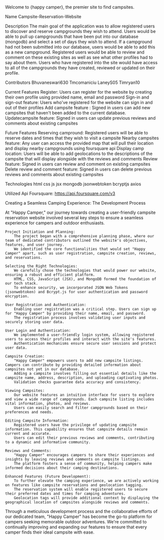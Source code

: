Welcome to {happy camper}, the premier site to find campsites.

Name
Campsite-Reservation-Website

Description
The main goal of the application was to allow registered users to discover and reserve campgrounds they wish to attend. Users would be able to pull up campgrounds that have been put into our database (mongodb) and select a set of days they wish to attend. If a campground had not been submitted into our database, users would be able to add this as a new campground. Registered users would be able to review and comment on these existing sites as well as see what other profiles had to say about them. Users who have registered into the site would have access to all of the campgrounds they have created, reviewed or updated on their profile.

Contributors
Bhuvaneswari630
Tmcomaniciu
LaneyS05
Timryan10

Current Features
Register: Users can register for the website by creating their own profile using provided name, email and password
Sign-in and sign-out feature: Users who've registered for the website can sign in and out of their profiles
Add campsite feature : Signed in users can add new campsites that haven't been added to the current database.
Updatecampsite feature: Signed in users can update previous reviews and comments about existing campsites

Future Features
Reserving campround: Registered users will be able to reserve dates and times that they wish to visit a campsite
Nearby campsites feature: Any user can access the provided map that will pull their location and display nearby campgrounds using foursquare api
Display camp location: Users will be able to add geolocations to the descriptions of the campsite that will display alongside with the reviews and comments
Review feature: Signed in users can review and comment on existing campsites
Delete review and comment feature: Signed in users can delete previous reviews and comments about existing campsites

Technologies
html
css
js
jsx
mongodb
jsonwebtoken
bcryptjs
axios

Utilized Api
Foursquare: https://api.foursquare.com/v3

Creating a Seamless Camping Experience: The Development Process

At "Happy Camper," our journey towards creating a user-friendly campsite reservation website involved several key steps to ensure a seamless experience for campers and outdoor enthusiasts.

    Project Initiation and Planning:
        The project began with a comprehensive planning phase, where our team of dedicated contributors outlined the website's objectives, features, and user journey.
        We identified the core functionalities that would set "Happy Camper" apart, such as user registration, campsite creation, reviews, and reservations.

    Selecting the Right Technologies:
        We carefully chose the technologies that would power our website, ensuring a robust and efficient platform.
        HTML, CSS, JavaScript (JSX), and MongoDB formed the foundation of our tech stack.
        To enhance security, we incorporated JSON Web Tokens (jsonwebtoken) and Bcrypt.js for user authentication and password encryption.

    User Registration and Authentication:
        Enabling user registration was a critical step. Users can sign up for "Happy Camper" by providing their name, email, and password.
        The registration process involves validating user inputs and securely storing user data.

    User Login and Authentication:
        We implemented a user-friendly login system, allowing registered users to access their profiles and interact with the site's features.
        Authentication mechanisms ensure secure user sessions and protect user data.

    Campsite Creation:
        "Happy Camper" empowers users to add new campsite listings. Campers can contribute by providing detailed information about campsites not yet in our database.
        Adding a campsite involves filling out essential details like the campsite name, address, description, and uploading captivating photos.
        Validation checks guarantee data accuracy and consistency.

    Viewing Campsites:
        Our website features an intuitive interface for users to explore and view a wide range of campgrounds. Each campsite listing includes vital information, photos, and reviews.
        Users can easily search and filter campgrounds based on their preferences and needs.

    Editing Campsite Information:
        Registered users have the privilege of updating campsite information. This capability ensures that campsite details remain current and accurate.
        Users can edit their previous reviews and comments, contributing to a dynamic and informative community.

    Reviews and Comments:
        "Happy Camper" encourages campers to share their experiences and insights by leaving reviews and comments on campsite listings.
        The platform fosters a sense of community, helping campers make informed decisions about their camping destinations.

    Enhanced Features (Future Development):
        To further elevate the camping experience, we are actively working on features like campsite reservations and geolocation tagging.
        The reservation system will enable registered users to secure their preferred dates and times for camping adventures.
        Geolocation tags will provide additional context by displaying the geographical location of campsites alongside reviews and comments.

Through a meticulous development process and the collaborative efforts of our dedicated team, "Happy Camper" has become the go-to platform for campers seeking memorable outdoor adventures. We're committed to continually improving and expanding our features to ensure that every camper finds their ideal campsite with ease.
